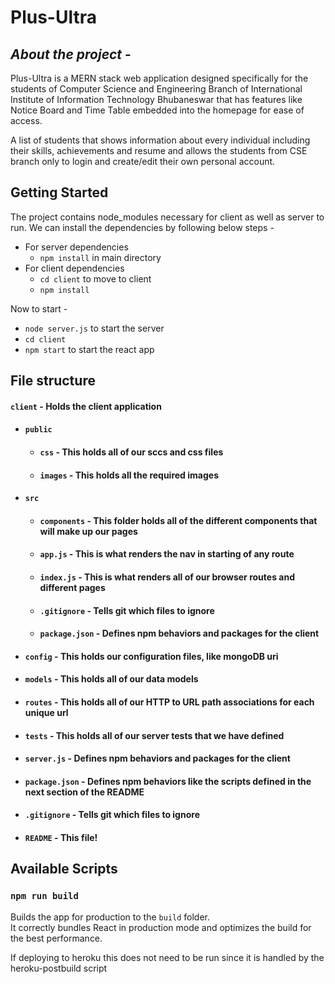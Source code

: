 # Plus-Ultra

## _**About the project**_ - 
  Plus-Ultra is a MERN stack web application designed specifically for the students of Computer Science and Engineering Branch of International Institute of Information Technology Bhubaneswar that has features like Notice Board and Time Table embedded into the homepage for ease of access.

A list of students that shows information about every individual including their skills, achievements and resume and allows the students from CSE branch only to login and create/edit their own personal account.
## Getting Started
The project contains node_modules necessary for client as well as server to run. We can install the dependencies by following below steps -
  * For server dependencies
     * `npm install` in main directory
  * For client dependencies
     * `cd client` to move to client
     * `npm install` 
     
Now to start -
* `node server.js` to start the server
* `cd client`
* `npm start` to start the react app 

## File structure
#### `client` - Holds the client application
- #### `public` 
    - #### `css` -  This holds all of our sccs and css files
    - #### `images` - This holds all the required images
    
- #### `src`
    - #### `components` - This folder holds all of the different components that will make up our pages
    - #### `app.js` - This is what renders the nav in starting of any route 
    - #### `index.js` - This is what renders all of our browser routes and different pages
    - #### `.gitignore` - Tells git which files to ignore
    - #### `package.json` - Defines npm behaviors and packages for the client
    
- #### `config` - This holds our configuration files, like mongoDB uri
- #### `models` - This holds all of our data models
- #### `routes` - This holds all of our HTTP to URL path associations for each unique url
- #### `tests` - This holds all of our server tests that we have defined
- #### `server.js` - Defines npm behaviors and packages for the client
- #### `package.json` - Defines npm behaviors like the scripts defined in the next section of the README
- #### `.gitignore` - Tells git which files to ignore
- #### `README` - This file!


## Available Scripts

### `npm run build`

Builds the app for production to the `build` folder.<br>
It correctly bundles React in production mode and optimizes the build for the best performance.

If deploying to heroku this does not need to be run since it is handled by the heroku-postbuild script<br>
